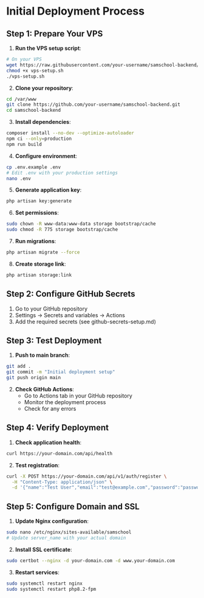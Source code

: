 # Initial Deployment Process

## Step 1: Prepare Your VPS

1. **Run the VPS setup script**:

```bash
# On your VPS
wget https://raw.githubusercontent.com/your-username/samschool-backend/main/vps-setup.sh
chmod +x vps-setup.sh
./vps-setup.sh
```

2. **Clone your repository**:

```bash
cd /var/www
git clone https://github.com/your-username/samschool-backend.git
cd samschool-backend
```

3. **Install dependencies**:

```bash
composer install --no-dev --optimize-autoloader
npm ci --only=production
npm run build
```

4. **Configure environment**:

```bash
cp .env.example .env
# Edit .env with your production settings
nano .env
```

5. **Generate application key**:

```bash
php artisan key:generate
```

6. **Set permissions**:

```bash
sudo chown -R www-data:www-data storage bootstrap/cache
sudo chmod -R 775 storage bootstrap/cache
```

7. **Run migrations**:

```bash
php artisan migrate --force
```

8. **Create storage link**:

```bash
php artisan storage:link
```

## Step 2: Configure GitHub Secrets

1. Go to your GitHub repository
2. Settings → Secrets and variables → Actions
3. Add the required secrets (see github-secrets-setup.md)

## Step 3: Test Deployment

1. **Push to main branch**:

```bash
git add .
git commit -m "Initial deployment setup"
git push origin main
```

2. **Check GitHub Actions**:
    - Go to Actions tab in your GitHub repository
    - Monitor the deployment process
    - Check for any errors

## Step 4: Verify Deployment

1. **Check application health**:

```bash
curl https://your-domain.com/api/health
```

2. **Test registration**:

```bash
curl -X POST https://your-domain.com/api/v1/auth/register \
  -H "Content-Type: application/json" \
  -d '{"name":"Test User","email":"test@example.com","password":"password123","password_confirmation":"password123","role":"super_admin"}'
```

## Step 5: Configure Domain and SSL

1. **Update Nginx configuration**:

```bash
sudo nano /etc/nginx/sites-available/samschool
# Update server_name with your actual domain
```

2. **Install SSL certificate**:

```bash
sudo certbot --nginx -d your-domain.com -d www.your-domain.com
```

3. **Restart services**:

```bash
sudo systemctl restart nginx
sudo systemctl restart php8.2-fpm
```
